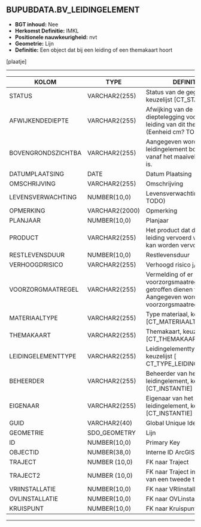 ﻿## BUPUBDATA.BV_LEIDINGELEMENT


* __BGT inhoud:__ Nee
* __Herkomst Definitie:__ IMKL
* __Positionele nauwkeurigheid:__ nvt
* __Geometrie:__ Lijn
* __Definitie:__ Een object dat bij een leiding of een themakaart hoort

[plaatje]

***

|KOLOM                           	|TYPE          	|DEFINITIE|
|------                          	|----          	|-----    |
|STATUS                          	|VARCHAR2(255) 	|Status van de gegevens, keuzelijst [CT_STATUS]|
|AFWIJKENDEDIEPTE                	|VARCHAR2(255) 	|Afwijking van de gangbare dieptelegging voor een leiding van dit thema. (Eenheid cm? TODO)|
|BOVENGRONDSZICHTBA              	|VARCHAR2(255) 	|Aangegeven wordt of het leidingelement bovengronds vanaf het maaiveld zichtbaar is.|
|DATUMPLAATSING                  	|DATE          	|Datum Plaatsing|
|OMSCHRIJVING                    	|VARCHAR2(255) 	|Omschrijving|
|LEVENSVERWACHTING               	|NUMBER(10,0)  	|Levensverwachting (jaar TODO) |
|OPMERKING                       	|VARCHAR2(2000)	|Opmerking|
|PLANJAAR                        	|NUMBER(10,0)  	|Planjaar|
|PRODUCT                         	|VARCHAR2(255) 	|Het product dat door de leiding vervoerd wordt of kan worden vervoerd|
|RESTLEVENSDUUR                  	|NUMBER(10,0)  	|Restlevensduur|
|VERHOOGDRISICO                  	|VARCHAR2(255) 	|Verhoogd risico j/n|
|VOORZORGMAATREGEL               	|VARCHAR2(255) 	|Vermelding of er voorzorgsmaatregelen getroffen dienen te worden. Aangegeven wordt wat de voorzorgsmaatregel is|
|MATERIAALTYPE                   	|VARCHAR2(255)  |Type materiaal, keuzelijst [CT_MATERIAALTYPE]|
|THEMAKAART                      	|VARCHAR2(255) 	|Themakaart, keuzelijst [CT_THEMAKAART]|
|LEIDINGELEMENTTYPE              	|VARCHAR2(255) 	|Leidingelementtype, keuzelijst [ CT_TYPE_LEIDINGELEMENT]|
|BEHEERDER                       	|VARCHAR2(255) 	|Beheerder van het leidingelement, keuzelijst [CT_INSTANTIE]|
|EIGENAAR                        	|VARCHAR2(255) 	|Eigenaar van het leidingelement, keuzelijst [CT_INSTANTIE]|
|GUID                            	|VARCHAR2(40)  	|Global Unique Identifier|
|GEOMETRIE                       	|SDO_GEOMETRY  	|Lijn|
|ID                              	|NUMBER(10,0)  	|Primary Key|
|OBJECTID                        	|NUMBER(38,0)   |Interne ID ArcGIS|
|TRAJECT							|NUMBER (10,0)	|FK naar Traject|
|TRAJECT2							|NUMBER (10,0)	|FK naar Traject in het geval van een tweede traject|
|VRIINSTALLATIE                  	|NUMBER(10,0)  	|FK naar VRIinstallatie|
|OVLINSTALLATIE                  	|NUMBER(10,0)  	|FK naar OVLinstallatie|
|KRUISPUNT                       	|NUMBER(10,0)  	|FK naar Kruispunt|


***